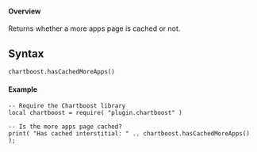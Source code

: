 #### Overview

Returns whether a more apps page is cached or not.

## Syntax

```
chartboost.hasCachedMoreApps()
```

#### Example
```
-- Require the Chartboost library
local chartboost = require( "plugin.chartboost" )

-- Is the more apps page cached?
print( "Has cached interstitial: " .. chartboost.hasCachedMoreApps() );
```